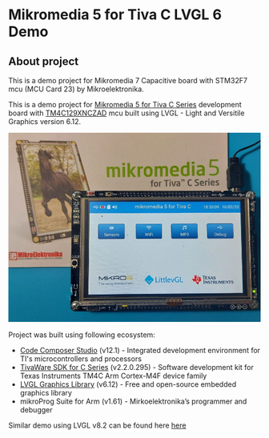 # Mikromedia 5 for Tiva C LVGL 6 Demo

## About project

This is a demo project for Mikromedia 7 Capacitive board with STM32F7 mcu (MCU Card 23) by Mikroelektronika.

This is a demo project for [Mikromedia 5 for Tiva C Series](https://www.mikroe.com/mikromedia-5-tiva) development board with [TM4C129XNCZAD](https://www.ti.com/product/TM4C129XNCZAD) mcu built using LVGL - Light and Versitile Graphics version 6.12.

<p align="center">
<img src="https://github.com/OptoLAB/Mikromedia-5-for-Tiva-C-LVGL-6-Demo/blob/main/img/20230212_211608.jpg" width="600"/>
</p>

Project was built using following ecosystem:

- [Code Composer Studio](https://www.ti.com/tool/CCSTUDIO) (v12.1) - Integrated development environment for TI's microcontrollers and processors
- [TivaWare SDK for C Series](https://www.ti.com/tool/SW-TM4C) (v2.2.0.295) -  Software development kit for Texas Instruments TM4C Arm Cortex-M4F device family
- [LVGL Graphics Library](https://docs.lvgl.io/6.1/) (v6.12) - Free and open-source embedded graphics library
- mikroProg Suite for Arm (v1.61) - Mirkoelektronika’s programmer and debugger

Similar demo using LVGL v8.2 can be found here [here](https://www.optolab.ftn.uns.ac.rs)
